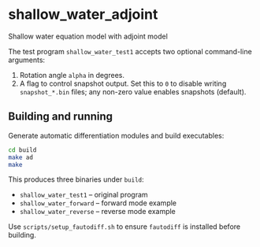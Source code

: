 # shallow_water_adjoint
Shallow water equation model with adjoint model

The test program `shallow_water_test1` accepts two optional command-line
arguments:

1. Rotation angle `alpha` in degrees.
2. A flag to control snapshot output. Set this to `0` to disable writing
   `snapshot_*.bin` files; any non-zero value enables snapshots (default).

## Building and running

Generate automatic differentiation modules and build executables:

```bash
cd build
make ad
make
```

This produces three binaries under `build`:

- `shallow_water_test1` – original program
- `shallow_water_forward` – forward mode example
- `shallow_water_reverse` – reverse mode example

Use `scripts/setup_fautodiff.sh` to ensure `fautodiff` is installed before building.
